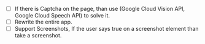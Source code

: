 - [ ] If there is Captcha on the page, than use (Google Cloud Vision API, Google Cloud Speech API) to solve it.
- [ ] Rewrite the entire app.
- [ ] Support Screenshots, If the user says true on a screenshot element than take a screenshot.
